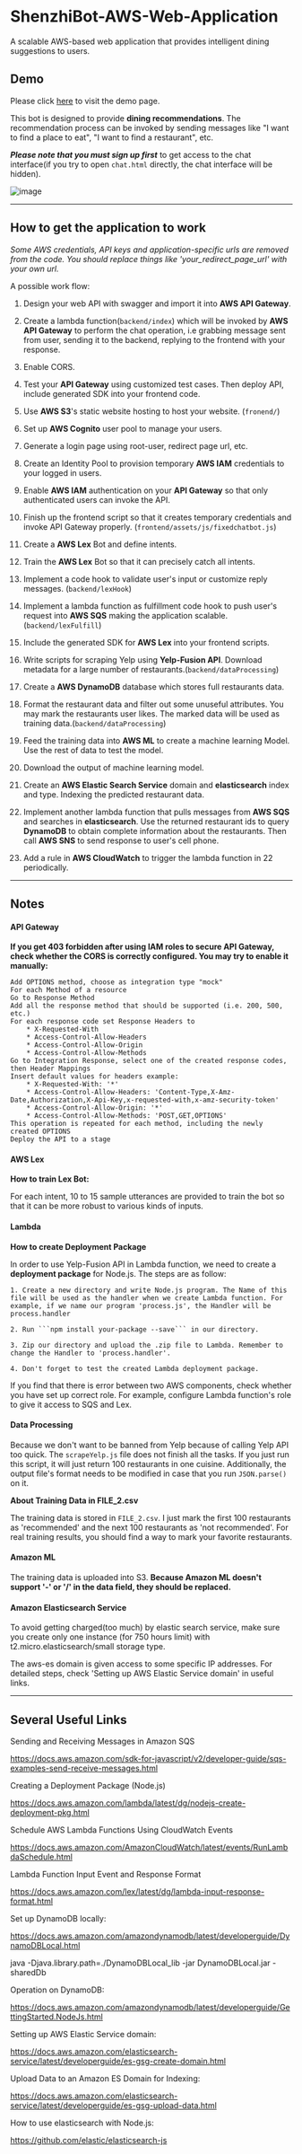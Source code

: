 # ShenzhiBot-AWS-Web-Application

A scalable AWS-based web application that provides intelligent dining suggestions to users.

Demo
---

Please click [here](https://s3.amazonaws.com/shenzhizhang.chatbot/index.html) to visit the demo page.

This bot is designed to provide **dining recommendations**. The recommendation process can be invoked by sending messages like "I want to find a place to eat", "I want to find a restaurant", etc.

***Please note that you must sign up first*** to get access to the chat interface(if you try to open ```chat.html``` directly, the chat interface will be hidden).

![image](https://github.com/Shenzhi-ZHANG/ShenzhiBot-AWS-Web-Application/blob/master/diagram.png)

- - - -

How to get the application to work
---

*Some AWS credentials, API keys and application-specific urls are removed from the code. You should replace things like 'your_redirect_page_url' with your own url.*

A possible work flow:

1. Design your web API with swagger and import it into **AWS API Gateway**.

2. Create a lambda function(```backend/index```) which will be invoked by **AWS API Gateway** to perform the chat operation, i.e grabbing message sent from user, sending it to the backend, replying to the frontend with your response.

3. Enable CORS.

4. Test your **API Gateway** using customized test cases. Then deploy API, include generated SDK into your frontend code.

5. Use **AWS S3**'s static website hosting to host your website. (```fronend/```)

6. Set up **AWS Cognito** user pool to manage your users.

7. Generate a login page using root-user, redirect page url, etc.

8. Create an Identity Pool to provision temporary **AWS IAM** credentials to your logged in users.

9. Enable **AWS IAM** authentication on your **API Gateway** so that only authenticated users can invoke the API.

10. Finish up the frontend script so that it creates temporary credentials and invoke API Gateway properly. (```frontend/assets/js/fixedchatbot.js```)

11. Create a **AWS Lex** Bot and define intents. 

12. Train the **AWS Lex** Bot so that it can precisely catch all intents.

13. Implement a code hook to validate user's input or customize reply messages. (```backend/lexHook```)

14. Implement a lambda function as fulfillment code hook to push user's request into **AWS SQS** making the application scalable.(```backend/lexFulfill```)

15. Include the generated SDK for **AWS Lex** into your frontend scripts.

16. Write scripts for scraping Yelp using **Yelp-Fusion API**. Download metadata for a large number of restaurants.(```backend/dataProcessing```)

17. Create a **AWS DynamoDB** database which stores full restaurants data.

18. Format the restaurant data and filter out some unuseful attributes. You may mark the restaurants user likes. The marked data will be used as training data.(```backend/dataProcessing```)

19. Feed the training data into **AWS ML** to create a machine learning Model. Use the rest of data to test the model.

20. Download the output of machine learning model.

21. Create an **AWS Elastic Search Service** domain and **elasticsearch** index and type. Indexing the predicted restaurant data.

22. Implement another lambda function that pulls messages from **AWS SQS** and searches in **elasticsearch**. Use the returned restaurant ids to query **DynamoDB** to obtain complete information about the restaurants. Then call **AWS SNS** to send response to user's cell phone.

23. Add a rule in **AWS CloudWatch** to trigger the lambda function in 22 periodically.

- - - -

Notes
---

#### API Gateway ####

**If you get 403 forbidden after using IAM roles to secure API Gateway, check whether the CORS is correctly configured. You may try to enable it manually:**

```
Add OPTIONS method, choose as integration type "mock"
For each Method of a resource
Go to Response Method
Add all the response method that should be supported (i.e. 200, 500, etc.)
For each response code set Response Headers to
    * X-Requested-With
    * Access-Control-Allow-Headers
    * Access-Control-Allow-Origin
    * Access-Control-Allow-Methods
Go to Integration Response, select one of the created response codes, then Header Mappings
Insert default values for headers example:
    * X-Requested-With: '*'
    * Access-Control-Allow-Headers: 'Content-Type,X-Amz-Date,Authorization,X-Api-Key,x-requested-with,x-amz-security-token'
    * Access-Control-Allow-Origin: '*'
    * Access-Control-Allow-Methods: 'POST,GET,OPTIONS'
This operation is repeated for each method, including the newly created OPTIONS
Deploy the API to a stage
```

#### AWS Lex ####

**How to train Lex Bot:**

For each intent, 10 to 15 sample utterances are provided to train the bot so that it can be more robust to various kinds of inputs.

#### Lambda ####

**How to create Deployment Package**

In order to use Yelp-Fusion API in Lambda function, we need to create a **deployment package** for Node.js. The steps are as follow:

```
1. Create a new directory and write Node.js program. The Name of this file will be used as the handler when we create Lambda function. For example, if we name our program 'process.js', the Handler will be process.handler

2. Run ```npm install your-package --save``` in our directory.

3. Zip our directory and upload the .zip file to Lambda. Remember to change the Handler to 'process.handler'.

4. Don't forget to test the created Lambda deployment package.
```

If you find that there is error between two AWS components, check whether you have set up correct role. For example, configure Lambda function's role to give it access to SQS and Lex.

#### Data Processing ####

Because we don't want to be banned from Yelp because of calling Yelp API too quick. The ```scrapeYelp.js``` file does not finish all the tasks. If you just run this script, it will just return 100 restaurants in one cuisine. Additionally, the output file's format needs to be modified in case that you run ```JSON.parse()``` on it.

**About Training Data in FILE_2.csv**

The training data is stored in ```FILE_2.csv```. I just mark the first 100 restaurants as 'recommended' and the next 100 restaurants as 'not recommended'. For real training results, you should find a way to mark your favorite restaurants.

#### Amazon ML ####

The training data is uploaded into S3. **Because Amazon ML doesn't support '-' or '/' in the data field, they should be replaced.**

#### Amazon Elasticsearch Service ####

To avoid getting charged(too much) by elastic search service, make sure you create only one instance (for 750 hours limit) with t2.micro.elasticsearch/small storage type.

The aws-es domain is given access to some specific IP addresses. For detailed steps, check 'Setting up AWS Elastic Service domain' in useful links.

- - - -

Several Useful Links
---

Sending and Receiving Messages in Amazon SQS

https://docs.aws.amazon.com/sdk-for-javascript/v2/developer-guide/sqs-examples-send-receive-messages.html

Creating a Deployment Package (Node.js)

https://docs.aws.amazon.com/lambda/latest/dg/nodejs-create-deployment-pkg.html

Schedule AWS Lambda Functions Using CloudWatch Events

https://docs.aws.amazon.com/AmazonCloudWatch/latest/events/RunLambdaSchedule.html

Lambda Function Input Event and Response Format

https://docs.aws.amazon.com/lex/latest/dg/lambda-input-response-format.html

Set up DynamoDB locally:

https://docs.aws.amazon.com/amazondynamodb/latest/developerguide/DynamoDBLocal.html

java -Djava.library.path=./DynamoDBLocal_lib -jar DynamoDBLocal.jar -sharedDb

Operation on DynamoDB:

https://docs.aws.amazon.com/amazondynamodb/latest/developerguide/GettingStarted.NodeJs.html

Setting up AWS Elastic Service domain:

https://docs.aws.amazon.com/elasticsearch-service/latest/developerguide/es-gsg-create-domain.html

Upload Data to an Amazon ES Domain for Indexing:

https://docs.aws.amazon.com/elasticsearch-service/latest/developerguide/es-gsg-upload-data.html

How to use elasticsearch with Node.js:

https://github.com/elastic/elasticsearch-js
